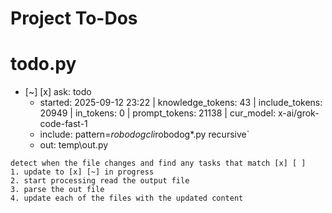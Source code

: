 # Project To-Dos


# todo.py
- [~] [x] ask: todo
  - started: 2025-09-12 23:22 | knowledge_tokens: 43 | include_tokens: 20949 | in_tokens: 0 | prompt_tokens: 21138 | cur_model: x-ai/grok-code-fast-1
  - include: pattern=*robodogcli*robodog*.py  recursive`
  - out:  temp\out.py
```knowledge
detect when the file changes and find any tasks that match [x] [ ]
1. update to [x] [~] in progress
2. start processing read the output file
3. parse the out file
4. update each of the files with the updated content
 
```

